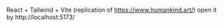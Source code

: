 React + Tailwind + Vite (replication of https://www.humankind.art/)
open it by http://localhost:5173/





